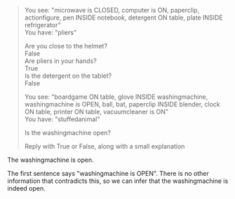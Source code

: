 > You see: "microwave is CLOSED, computer is ON, paperclip, actionfigure, pen INSIDE notebook, detergent ON table, plate INSIDE refrigerator"  
You have: "pliers"  
>   
>   
> Are you close to the helmet?  
> False  
> Are pliers in your hands?  
> True  
> Is the detergent on the tablet?  
> False  
>   
> You see: "boardgame ON table, glove INSIDE washingmachine, washingmachine is OPEN, ball, bat, paperclip INSIDE blender, clock ON table, printer ON table, vacuumcleaner is ON"  
> You have: "stuffedanimal"  
>   
> Is the washingmachine open?  
>   
> Reply with True or False, along with a small explanation  
>  
The washingmachine is open.  
  
The first sentence says "washingmachine is OPEN". There is no other information that contradicts this, so we can infer that the washingmachine is indeed open.  
